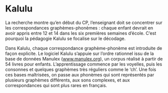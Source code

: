 # Kalulu

La recherche montre qu’en début du CP, l’enseignant doit se concentrer sur les correspondances graphèmes-phonèmes : chaque enfant devrait en avoir appris entre 12 et 14 dans les six premières semaines d’école. C’est pourquoi la pédagogie Kalulu se focalise sur le décodage.

Dans Kalulu, chaque correspondance graphème-phonème est introduite de façon explicite. Le logiciel Kalulu s’appuie sur l’ordre rationnel issu de la base de données Manulex (www.manulex.org),  un corpus réalisé à partir de 54 livres pour enfants. L’apprentissage commence par les voyelles, puis les consonnes et quelques graphèmes très réguliers comme le ‘ch’. Une fois ces bases maîtrisées, on passe aux phonèmes qui sont représentés par plusieurs graphèmes différents, aux sons complexes, et aux correspondances qui sont plus rares en français.
